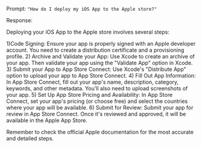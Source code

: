 Prompt: `"How do I deploy my iOS App to the Apple store?"`

Response:

Deploying your iOS App to the Apple store involves several steps:

1)Code Signing: Ensure your app is properly signed with an Apple developer account. You need to create a distribution certificate and a provisioning profile.
2) Archive and Validate your App: Use Xcode to create an archive of your app. Then validate your app using the "Validate App" option in Xcode.
3) Submit your App to App Store Connect: Use Xcode's "Distribute App" option to upload your app to App Store Connect.
4) Fill Out App Information: In App Store Connect, fill out your app's name, description, category, keywords, and other metadata. You'll also need to upload screenshots of your app.
5) Set Up App Store Pricing and Availability: In App Store Connect, set your app's pricing (or choose free) and select the countries where your app will be available.
6) Submit for Review: Submit your app for review in App Store Connect. Once it's reviewed and approved, it will be available in the Apple App Store.

Remember to check the official Apple documentation for the most accurate and detailed steps.

